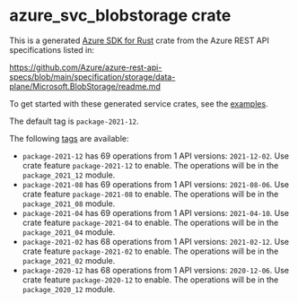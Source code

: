 # azure_svc_blobstorage crate

This is a generated [Azure SDK for Rust](https://github.com/Azure/azure-sdk-for-rust) crate from the Azure REST API specifications listed in:

https://github.com/Azure/azure-rest-api-specs/blob/main/specification/storage/data-plane/Microsoft.BlobStorage/readme.md

To get started with these generated service crates, see the [examples](https://github.com/Azure/azure-sdk-for-rust/blob/main/services/README.md#examples).

The default tag is `package-2021-12`.

The following [tags](https://github.com/Azure/azure-sdk-for-rust/blob/main/services/tags.md) are available:

- `package-2021-12` has 69 operations from 1 API versions: `2021-12-02`. Use crate feature `package-2021-12` to enable. The operations will be in the `package_2021_12` module.
- `package-2021-08` has 69 operations from 1 API versions: `2021-08-06`. Use crate feature `package-2021-08` to enable. The operations will be in the `package_2021_08` module.
- `package-2021-04` has 69 operations from 1 API versions: `2021-04-10`. Use crate feature `package-2021-04` to enable. The operations will be in the `package_2021_04` module.
- `package-2021-02` has 68 operations from 1 API versions: `2021-02-12`. Use crate feature `package-2021-02` to enable. The operations will be in the `package_2021_02` module.
- `package-2020-12` has 68 operations from 1 API versions: `2020-12-06`. Use crate feature `package-2020-12` to enable. The operations will be in the `package_2020_12` module.